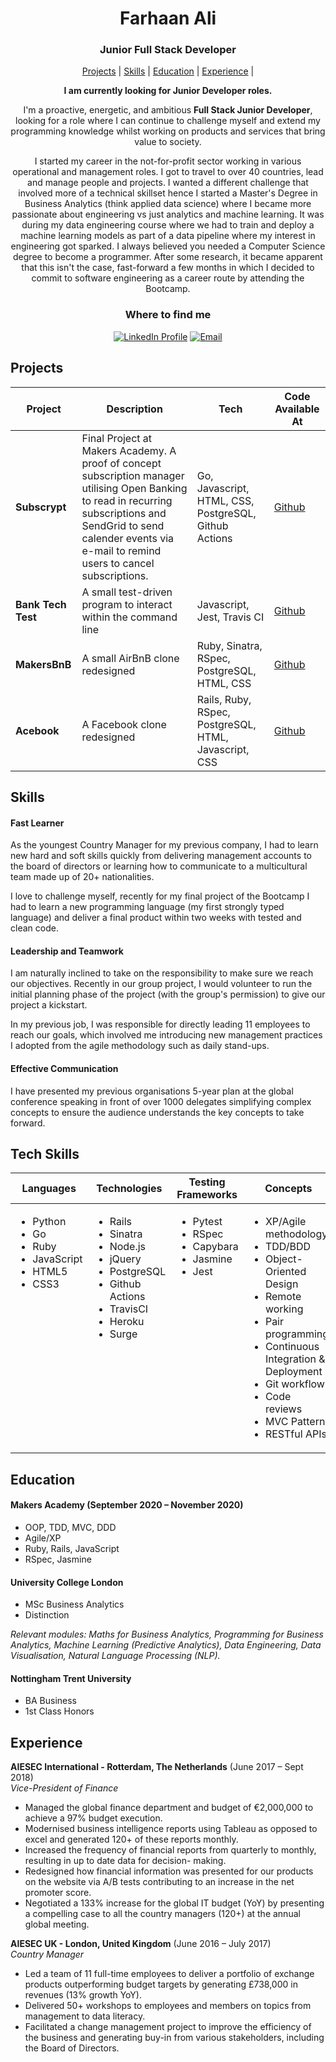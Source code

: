 <div align="center">

# Farhaan Ali

<h3>Junior Full Stack Developer</h3>

[Projects](#projects) |  [Skills](#skills) |
[Education](#education) |
[Experience](#experience) |

**I am currently looking for Junior Developer roles.**

I'm a proactive, energetic, and ambitious **Full Stack Junior Developer**, looking for a role where I can continue to challenge myself and extend my programming knowledge 
whilst working on products and services that bring value to society. 

I started my career in the not-for-profit sector working in various operational and management roles. I got to travel to over 40 countries, lead and manage people and projects. I wanted a different challenge that involved more of a technical skillset hence I started a Master's Degree in Business Analytics (think applied data science) where I became more passionate about engineering vs just analytics and machine learning. It was during my data engineering course where we had to train and deploy a machine learning models as part of a data pipeline where my interest in engineering got sparked. I always believed you needed a Computer Science degree to become a programmer. After some research, it became apparent that this isn't the case, fast-forward a few months in which I decided to commit to software engineering as a career route by attending the Bootcamp.
### Where to find me

[![LinkedIn Profile]](https://www.linkedin.com/in/farhaanali/)
[![Email]](mailto:farhaan@farhaanali.com)

</div>


## Projects


| Project         | Description                                                                                         | Tech                                | Code Available At                                                                                                         |
| ----------------------- | ----------------------------------------------------------------------------------------------- | ----------------------------------- | ------------------------------------------------------------------------------------------------------------------------ |
| **Subscrypt**      | Final Project at Makers Academy. A proof of concept subscription manager utilising Open Banking to read in recurring subscriptions and SendGrid to send calender events via e-mail to remind users to cancel subscriptions. | Go, Javascript, HTML, CSS, PostgreSQL, Github Actions | [Github](https://github.com/farhaan-ali/subscrypt)            |
| **Bank Tech Test**    | A small test-driven program to interact within the command line    | Javascript, Jest, Travis CI            | [Github](https://github.com/farhaan-ali/bank-tech-test) |
| **MakersBnB**           | A small AirBnB clone redesigned       | Ruby, Sinatra, RSpec, PostgreSQL, HTML, CSS             | [Github](https://github.com/farhaan-ali/makersbnb)                                                                              |
| **Acebook**      | A Facebook clone redesigned | Rails, Ruby, RSpec, PostgreSQL, HTML, Javascript, CSS               | [Github](https://github.com/farhaan-ali/acebook-team-rex)


## Skills

#### Fast Learner

As the youngest Country Manager for my previous company, I had to learn new hard and soft skills quickly from delivering management accounts to the board of directors or learning how to communicate to a multicultural team made up of 20+ nationalities.

I love to challenge myself, recently for my final project of the Bootcamp I had to learn a new programming language (my first strongly typed language) and deliver a final product within two weeks with tested and clean code. 

#### Leadership and Teamwork

I am naturally inclined to take on the responsibility to make sure we reach our objectives. Recently in our group project, I would volunteer to run the initial planning phase of the project (with the group's permission) to give our project a kickstart.

In my previous job, I was responsible for directly leading 11 employees to reach our goals, which involved me introducing new management practices I adopted from the agile methodology such as daily stand-ups. 

#### Effective Communication

I have presented my previous organisations 5-year plan at the global conference speaking in front of over 1000 delegates simplifying complex concepts to ensure the audience understands the key concepts to take forward.


## Tech Skills

<table>
  <thead>
    <tr>
      <th>Languages</th>
      <th>Technologies</th>
      <th>Testing Frameworks</th>
      <th>Concepts</th>
      <th>Tools</th>
    </tr>
  </thead>
  <tbody>
    <tr>
      <td style="vertical-align: top">
        <ul>
          <li>Python</li>
          <li>Go</li>
          <li>Ruby</li>
          <li>JavaScript</li>
          <li>HTML5</li>
          <li>CSS3</li>
        </ul>
      </td>
      <td style="vertical-align: top">
        <ul>
          <li>Rails</li>
          <li>Sinatra</li>
          <li>Node.js</li>
          <li>jQuery</li>
          <li>PostgreSQL</li>
          <li>Github Actions</li>
          <li>TravisCI</li>
          <li>Heroku</li>
          <li>Surge</li>
        </ul>
      </td>
      <td style="vertical-align: top">
        <ul>
         <li>Pytest</li>
          <li>RSpec</li>
          <li>Capybara</li>
          <li>Jasmine</li>
          <li>Jest</li>
        </ul>
      </td>
      <td style="vertical-align: top">
        <ul>
          <li>XP/Agile methodology</li>
          <li>TDD/BDD</li>
          <li>Object-Oriented Design</li>
          <li>Remote working</li>
          <li>Pair programming</li>
          <li>Continuous Integration & Deployment</li>
          <li>Git workflow</li>
          <li>Code reviews</li>
          <li>MVC Pattern</li>
          <li>RESTful APIs</li>
        </ul>
      </td>
      <td style="vertical-align: top">
        <ul>
          <li>VSCode</li>
          <li>JetBrains IDE's</li>
          <li>Git</li>
          <li>Linux (Ubuntu)</li>
          <li>OSX</li>
        </ul>
      </td>
    </tr>
  </tbody>
</table>


## Education

#### Makers Academy (September 2020 – November 2020)

- OOP, TDD, MVC, DDD
- Agile/XP
- Ruby, Rails, JavaScript
- RSpec, Jasmine


#### University College London

- MSc Business Analytics
- Distinction

*Relevant modules: Maths for Business Analytics, Programming for Business Analytics, Machine Learning (Predictive Analytics), Data Engineering, Data Visualisation, Natural Language Processing (NLP).*

#### Nottingham Trent University

- BA Business
- 1st Class Honors


## Experience

**AIESEC International - Rotterdam, The Netherlands** (June 2017 – Sept 2018)    
*Vice-President of Finance* 
 - Managed the global finance department and budget of €2,000,000 to achieve a 97% budget execution.
 - Modernised business intelligence reports using Tableau as opposed to excel and generated 120+ of these reports
   monthly.
 - Increased the frequency of financial reports from quarterly to monthly, resulting in up to date data for decision-
   making.
 - Redesigned how financial information was presented for our products on the website via A/B tests contributing
   to an increase in the net promoter score.
 - Negotiated a 133% increase for the global IT budget (YoY) by presenting a compelling case to all the country
   managers (120+) at the annual global meeting.

**AIESEC UK - London, United Kingdom** (June 2016 – July 2017)   
*Country Manager* 

- Led a team of 11 full-time employees to deliver a portfolio of exchange products outperforming budget targets
  by generating £738,000 in revenues (13% growth YoY).
- Delivered 50+ workshops to employees and members on topics from management to data literacy.
- Facilitated a change management project to improve the efficiency of the business and generating buy-in from
  various stakeholders, including the Board of Directors.

<!-- Badges n stuff  -->

[linkedin profile]: https://img.shields.io/badge/LinkedIn-%232A6AC7?style=for-the-badge&logo=linkedin
[email]: https://img.shields.io/badge/Email-%23D14836?style=for-the-badge&logo=gmail&logoColor=white
